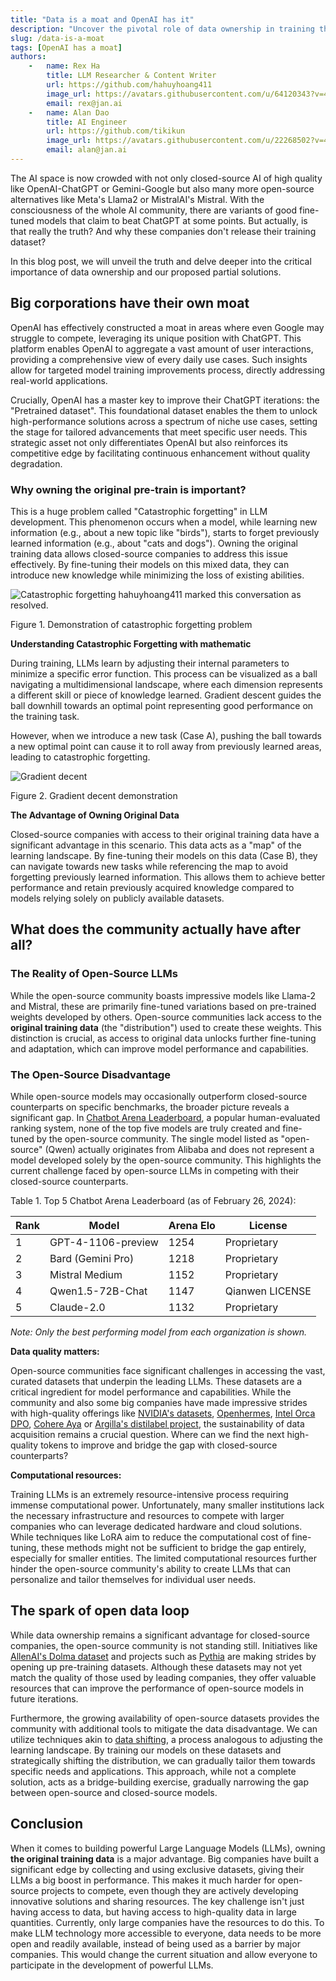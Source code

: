 ```yaml
---
title: "Data is a moat and OpenAI has it"
description: "Uncover the pivotal role of data ownership in training the next iteration of LLM."
slug: /data-is-a-moat
tags: [OpenAI has a moat]
authors:
    -   name: Rex Ha
        title: LLM Researcher & Content Writer
        url: https://github.com/hahuyhoang411
        image_url: https://avatars.githubusercontent.com/u/64120343?v=4
        email: rex@jan.ai
    -   name: Alan Dao
        title: AI Engineer
        url: https://github.com/tikikun
        image_url: https://avatars.githubusercontent.com/u/22268502?v=4
        email: alan@jan.ai
---
```


The AI space is now crowded with not only closed-source AI of high quality like OpenAI-ChatGPT or Gemini-Google but also many more open-source alternatives like Meta's Llama2 or MistralAI's Mistral. With the consciousness of the whole AI community, there are variants of good fine-tuned models that claim to beat ChatGPT at some points. But actually, is that really the truth? And why these companies don't release their training dataset?

In this blog post, we will unveil the truth and delve deeper into the critical importance of data ownership and our proposed partial solutions.

## **Big corporations have their own moat**

OpenAI has effectively constructed a moat in areas where even Google may struggle to compete, leveraging its unique position with ChatGPT. This platform enables OpenAI to aggregate a vast amount of user interactions, providing a comprehensive view of every daily use cases. Such insights allow for targeted model training improvements process, directly addressing real-world applications.

Crucially, OpenAI has a master key to improve their ChatGPT iterations: the "Pretrained dataset". This foundational dataset enables the them to unlock high-performance solutions across a spectrum of niche use cases, setting the stage for tailored advancements that meet specific user needs. This strategic asset not only differentiates OpenAI but also reinforces its competitive edge by facilitating continuous enhancement without quality degradation.

### **Why owning the original pre-train is important?**

This is a huge problem called "Catastrophic forgetting" in LLM development. This phenomenon occurs when a model, while learning new information (e.g., about a new topic like "birds"), starts to forget previously learned information (e.g., about "cats and dogs"). Owning the original training data allows closed-source companies to address this issue effectively. By fine-tuning their models on this mixed data, they can introduce new knowledge while minimizing the loss of existing abilities.

![Catastrophic forgetting](img/catastrophic-demo.png)
hahuyhoang411 marked this conversation as resolved.

Figure 1. Demonstration of catastrophic forgetting problem

**Understanding Catastrophic Forgetting with mathematic**

During training, LLMs learn by adjusting their internal parameters to minimize a specific error function. This process can be visualized as a ball navigating a multidimensional landscape, where each dimension represents a different skill or piece of knowledge learned. Gradient descent guides the ball downhill towards an optimal point representing good performance on the training task.

However, when we introduce a new task (Case A), pushing the ball towards a new optimal point can cause it to roll away from previously learned areas, leading to catastrophic forgetting.

![Gradient decent](img/gradient-decent.gif)

Figure 2. Gradient decent demonstration

**The Advantage of Owning Original Data**

Closed-source companies with access to their original training data have a significant advantage in this scenario. This data acts as a "map" of the learning landscape. By fine-tuning their models on this data (Case B), they can navigate towards new tasks while referencing the map to avoid forgetting previously learned information. This allows them to achieve better performance and retain previously acquired knowledge compared to models relying solely on publicly available datasets.

## **What does the community actually have after all?**

### **The Reality of Open-Source LLMs**

While the open-source community boasts impressive models like Llama-2 and Mistral, these are primarily fine-tuned variations based on pre-trained weights developed by others. Open-source communities lack access to the **original training data** (the "distribution") used to create these weights. This distinction is crucial, as access to original data unlocks further fine-tuning and adaptation, which can improve model performance and capabilities.

### **The Open-Source Disadvantage**

While open-source models may occasionally outperform closed-source counterparts on specific benchmarks, the broader picture reveals a significant gap. In [Chatbot Arena Leaderboard](https://chat.lmsys.org/), a popular human-evaluated ranking system, none of the top five models are truly created and fine-tuned by the open-source community. The single model listed as "open-source" (Qwen) actually originates from Alibaba and does not represent a model developed solely by the open-source community. This highlights the current challenge faced by open-source LLMs in competing with their closed-source counterparts.

Table 1. Top 5 Chatbot Arena Leaderboard (as of February 26, 2024):

| Rank | Model               | Arena Elo | License       |
|------|---------------------|-----------|---------------|
| 1    | GPT-4-1106-preview  | 1254      | Proprietary   |
| 2    | Bard (Gemini Pro)   | 1218      | Proprietary   |
| 3    | Mistral Medium      | 1152      | Proprietary   |
| 4    | Qwen1.5-72B-Chat    | 1147      | Qianwen LICENSE |
| 5    | Claude-2.0          | 1132      | Proprietary   |

*Note: Only the best performing model from each organization is shown.*

**Data quality matters:**

Open-source communities face significant challenges in accessing the vast, curated datasets that underpin the leading LLMs. These datasets are a critical ingredient for model performance and capabilities. While the community and also some big companies have made impressive strides with high-quality offerings like [NVIDIA's datasets](https://huggingface.co/datasets/nvidia/OpenMathInstruct-1), [Openhermes](https://huggingface.co/datasets/teknium/OpenHermes-2.5), [Intel Orca DPO](https://huggingface.co/datasets/Intel/orca_dpo_pairs), [Cohere Aya](https://huggingface.co/datasets/CohereForAI/aya_dataset) or [Argilla's distilabel project](https://huggingface.co/datasets/argilla/OpenHermes2.5-dpo-binarized-alpha), the sustainability of data acquisition remains a crucial question. Where can we find the next high-quality tokens to improve and bridge the gap with closed-source counterparts?

**Computational resources:**

Training LLMs is an extremely resource-intensive process requiring immense computational power. Unfortunately, many smaller institutions lack the necessary infrastructure and resources to compete with larger companies who can leverage dedicated hardware and cloud solutions. While techniques like LoRA aim to reduce the computational cost of fine-tuning, these methods might not be sufficient to bridge the gap entirely, especially for smaller entities. The limited computational resources further hinder the open-source community's ability to create LLMs that can personalize and tailor themselves for individual user needs.

## The spark of open data loop

While data ownership remains a significant advantage for closed-source companies, the open-source community is not standing still. Initiatives like [AllenAI's Dolma dataset](https://huggingface.co/datasets/allenai/dolma) and projects such as [Pythia](https://huggingface.co/EleutherAI/pythia-6.9b) are making strides by opening up pre-training datasets. Although these datasets may not yet match the quality of those used by leading companies, they offer valuable resources that can improve the performance of open-source models in future iterations.

Furthermore, the growing availability of open-source datasets provides the community with additional tools to mitigate the data disadvantage. We can utilize techniques akin to [data shifting](https://towardsdatascience.com/understanding-dataset-shift-f2a5a262a766), a process analogous to adjusting the learning landscape. By training our models on these datasets and strategically shifting the distribution, we can gradually tailor them towards specific needs and applications. This approach, while not a complete solution, acts as a bridge-building exercise, gradually narrowing the gap between open-source and closed-source models.

## Conclusion

When it comes to building powerful Large Language Models (LLMs), owning **the original training data** is a major advantage. Big companies have built a significant edge by collecting and using exclusive datasets, giving their LLMs a big boost in performance. This makes it much harder for open-source projects to compete, even though they are actively developing innovative solutions and sharing resources. The key challenge isn't just having access to data, but having access to high-quality data in large quantities. Currently, only large companies have the resources to do this. To make LLM technology more accessible to everyone, data needs to be more open and readily available, instead of being used as a barrier by major companies. This would change the current situation and allow everyone to participate in the development of powerful LLMs.